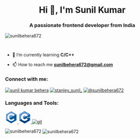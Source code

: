 <h1 align="center">Hi 👋, I'm Sunil Kumar</h1>
<h3 align="center">A passionate frontend developer from India</h3>

<p align="left"> <img src="https://komarev.com/ghpvc/?username=sunilbehera672&label=Profile%20views&color=0e75b6&style=flat" alt="sunilbehera672" /> </p>

<p align="left"> <a href="https://twitter.com/" target="blank"><img src="https://img.shields.io/twitter/follow/?logo=twitter&style=for-the-badge" alt="" /></a> </p>

- 🌱 I’m currently learning **C/C++**

- 📫 How to reach me **sunilbehera672@gmail.com**

<h3 align="left">Connect with me:</h3>
<p align="left">
<a href="https://linkedin.com/in/sunil kumar behera" target="blank"><img align="center" src="https://raw.githubusercontent.com/rahuldkjain/github-profile-readme-generator/master/src/images/icons/Social/linked-in-alt.svg" alt="sunil kumar behera" height="30" width="40" /></a>
<a href="https://instagram.com/stanley_sunil_" target="blank"><img align="center" src="https://raw.githubusercontent.com/rahuldkjain/github-profile-readme-generator/master/src/images/icons/Social/instagram.svg" alt="stanley_sunil_" height="30" width="40" /></a>
<a href="https://www.hackerrank.com/@sunilbehera672" target="blank"><img align="center" src="https://raw.githubusercontent.com/rahuldkjain/github-profile-readme-generator/master/src/images/icons/Social/hackerrank.svg" alt="@sunilbehera672" height="30" width="40" /></a>
</p>

<h3 align="left">Languages and Tools:</h3>
<p align="left"> <a href="https://www.cprogramming.com/" target="_blank" rel="noreferrer"> <img src="https://raw.githubusercontent.com/devicons/devicon/master/icons/c/c-original.svg" alt="c" width="40" height="40"/> </a> <a href="https://www.w3schools.com/cpp/" target="_blank" rel="noreferrer"> <img src="https://raw.githubusercontent.com/devicons/devicon/master/icons/cplusplus/cplusplus-original.svg" alt="cplusplus" width="40" height="40"/> </a> <a href="https://git-scm.com/" target="_blank" rel="noreferrer"> <img src="https://www.vectorlogo.zone/logos/git-scm/git-scm-icon.svg" alt="git" width="40" height="40"/> </a> </p>

<p><img align="left" src="https://github-readme-stats.vercel.app/api/top-langs?username=sunilbehera672&show_icons=true&locale=en&layout=compact" alt="sunilbehera672" /></p>

<p>&nbsp;<img align="center" src="https://github-readme-stats.vercel.app/api?username=sunilbehera672&show_icons=true&locale=en" alt="sunilbehera672" /></p>
